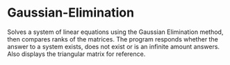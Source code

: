 # Gaussian-Elimination
Solves a system of linear equations using the Gaussian Elimination method, then compares ranks of the matrices.
The program responds whether the answer to a system exists, does not exist or is an infinite amount answers.
Also displays the triangular matrix for reference.
